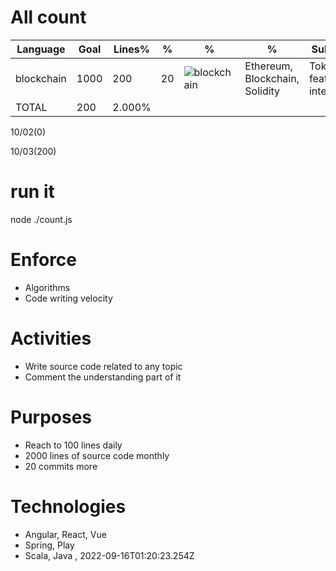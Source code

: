 # All count
|Language|Goal|Lines%|%|%|%|Subjects|
|----------|-------|-------|--------|--------|--------|--------|
|blockchain|1000|200|20|![blockchain](https://raw.githubusercontent.com/kapit4n/l-10000-dev/master/blockchain.png)|Ethereum, Blockchain, Solidity|Token, features, interfaces|
|TOTAL|200|2.000%|
10/02(0)

10/03(200)


  # run it
  node ./count.js
      
# Enforce
  * Algorithms
  * Code writing velocity
  
  # Activities
  * Write source code related to any topic
  * Comment the understanding part of it
      
  # Purposes
  * Reach to 100 lines daily
  * 2000 lines of source code monthly
  * 20 commits more
  
  # Technologies
  * Angular, React, Vue
  * Spring, Play
  * Scala, Java
  , 2022-09-16T01:20:23.254Z
